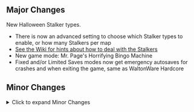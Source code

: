 ## Major Changes

New Halloween Stalker types.
  - There is now an advanced setting to choose which Stalker types to enable, or how many Stalkers per map
  - [See the Wiki for hints about how to deal with the Stalkers](https://github.com/Die4Ever/deus-ex-randomizer/wiki/Game-Modes#halloween-modes)
- New game mode: Mr. Page's Horrifying Bingo Machine
- Fixed and/or Limited Saves modes now get emergency autosaves for crashes and when exiting the game, same as WaltonWare Hardcore

## Minor Changes

<details>
<summary>Click to expand Minor Changes</summary>

- Adjusted the direction characters face at several goal randomization locations
  - The Terrorist Commander on Liberty Island now looks out over the North Dock when he's on the base of the statue
  - The location near the water valves in Brooklyn Bridge Station now looks towards the steam vents instead of looking at the wall
  - The location on the East side of the Rooks' territory in Brooklyn Bridge Station now looks into the hall area, instead of towards the fence
  - The location in Manderley's bathroom in Mission 5 now looks towards the door instead of the wall
  - The location in the UNATCO HQ West office in Mission 5 now looks vaguely towards the center of the room, instead of being perfectly parallel with the wall
- Adjusted the location of the character in the North-West corner of the Brooklyn Bridge station slightly so that they won't sometimes end up inside a box when containers get shuffled
- Mr. H now causes less chaos in UNATCO, Tong's base, and the Vandenberg computer room (where you meet Gary Savage)
- Tweaked seeding of Mr. H spawn locations
- Slightly reduced number of zombies in Graveyard in Halloween modes
- Slightly reduced the number of Jack-o-Lanterns when they are enabled
- Crash saves are now hidden from the load game menu, because they were confusing to see
- Crash saves and autosaves no longer overwrite each other
- In Fixed Saves modes, the Vandenberg gas station now gets an ATM
- The WaltonWare countdown at the end of a loop now makes a crash save
- Fixed a bug with a couple books incorrectly giving you passwords later when Autofill Passwords is enabled. Affected books are "Jacob's Shadow: Chapter 20" and the "MJ12 Compromised Individuals List"
- Trashcans no longer drop contents when carrying across map transitions
- Added some more mutual exclusions for bingo goals
- Fixed max health bug in Vanilla? Madder
- Lyla (An LDDP character in the mission 4 bar) now uses the correct female damage and death sounds, instead of dying like a man
- Added a large crate to the Ocean Lab UC map to buff the upper vents route
- Fixed a bug with the quick aug upgrade menu when you have 10 augs that can be upgraded
- Lenny, the junkie with a LAM in Brooklyn Bridge Station, will now talk to you again if you didn't have room for it the first time you tried to trade with him
- Slightly reduced the spawn rate of rubber batons in limited loadouts
- Paul has slightly more health and better accuracy during the UNATCO raid on the 'Ton
- Dr. Mehdi Kit (the bum in the abandoned bunker in the Paris Catacombs who sells medkits and darts) will no longer sell you infinite darts if you haven't bought all of his medkits
- Graveyard starts no longer give Superfreighter map images

</details>
